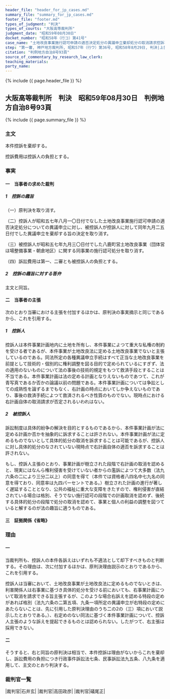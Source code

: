 ```yaml
---
header_file: "header_for_jp_cases.md"
summary_file: "summary_for_jp_cases.md"
footer_file: "footer.md"
types_of_judgment: "判決"
types_of_courts: "大阪高等裁判所"
judgment_date: "昭和59年08月30日"
docket_number: "昭和58年（行コ）第41号"
case_name: "土地改良事業施行認可申請の適否決定処分の異議申立棄却処分の取消請求控訴事件"
step: "第一審, 神戸地方裁判所, 昭和57年（行ウ）第36号, 昭和58年8月29日, 判決|上告審, 最高裁判所第一小法廷, 昭和59年（行ツ）第318号, 昭和61年2月13日, 判決|差戻第一審, 神戸地方裁判所, 昭和61年（行ウ）第6号, 平成2年2月21日, 判決|差戻控訴審, 大阪高等裁判所, 平成2年（行コ）第21号, 平成2年6月28日, 判決|差戻上告審, 最高裁判所第二小法廷, 平成2年（行ツ）第153号, 平成4年1月24日, 判決"
citation: "判例地方自治8号93頁"
source_of_commentary_by_research_law_clerk:
teaching_materials:
party_name:
---
```


{% include {{ page.header_file }}  %}

## 大阪高等裁判所　判決　昭和59年08月30日　判例地方自治8号93頁

{% include {{ page.summary_file }}  %}








### 主文



本件控訴を棄却する。

控訴費用は控訴人の負担とする。





### 事実



#### 一　当事者の求めた裁判

##### 1　控訴の趣旨

（一）原判決を取り消す。

（二）控訴人が昭和五七年八月一〇日付でなした土地改良事業施行認可申請の適否決定処分についての異議申立に対し、被控訴人が控訴人に対して同年九月二五日付でした異議申立を棄却する旨の決定を取り消す。

（三）被控訴人が昭和五七年九月三〇日付でした八鹿町営土地改良事業（団体営ほ場整備事業・朝倉地区）に関する同事業の施行認可処分を取り消す。

（四）訴訟費用は第一、二審とも被控訴人の負担とする。

##### 2　控訴の趣旨に対する答弁

主文と同旨。

#### 二　当事者の主張

次のとおり当審における主張を付加するほかは、原判決の事実摘示と同じであるから、これを引用する。

##### 1　控訴人

控訴人は本件事業計画地内に土地を所有し、本件事業によつて重大な私権の制約を受ける者であるが、本件事業が土地改良法に定める土地改良事業でないと主張しているのである。同法所定の各種異議申立手続はすべて正当な土地改良事業を前提として技術的・個別的に権利調整を図る目的で定められているにすぎず、法の適用のないものについて法の事後の技術的規定をもつて救済手段とすることは不当である。本件事業計画は法の定める計画となりえないものであつて、これが青写真であるか否かの論議以前の問題である。本件事業計画については争訟としての成熟性を論ずるまでもなく、右計画の時点においてしか争えないものであり、事後の救済手続によつて救済されるべき性質のものでない。現時点における右計画自体の取消請求が否定されるいわれはない。

##### 2　被控訴人

訴訟制度は具体的紛争の解決を目的とするものであるから、本件事業計画が法に定める計画か否かを抽象的に訴求することは許されない。本件事業計画が法に定めるものでないとして具体的処分の取消を訴求することは可能であるが、控訴人に対し具体的処分のなされていない現時点で右計画自体の適否を訴求することは許されない。

もし、控訴人主張のとおり、事業計画が樹立された段階で右計画の取消を認めると、現実にはなんら権利侵害を受けていない者からの濫訴によつて大多数（法九六条の二により三分二以上）の同意を得て（本件では資格者八四名中七九名の同意を得ており、同意率は九四パーセントである。）樹立された計画の進行が著しく遅延することとなり、公共の福祉に重大な支障をきたすので、権利侵害が直結されている場合は格別、そうでない施行認可の段階での計画取消を認めず、後続する具体的処分の段階で処分の取消を認めて、事業と個人の利益の調整を図つていると解するのが法の趣旨に適うものである。

#### 三　証拠関係《省略》





### 理由



#### 一

当裁判所も、控訴人の本件各訴えはいずれも不適法として却下すべきものと判断する。その理由は、次に付加するほかは、原判決理由説示のとおりであるから、これを引用する。

控訴人は当審において、土地改良事業が土地改良法に定めるものでないときは、利害関係人は右事業に基づき具体的処分を受ける前においても、右事業計画について取消を請求できる旨主張するが、このような場合右訴えを認める特段の定めがあれば格別（法九六条の二第五項、九条一項所定の異議申立が右特段の定めにあたらないことは、先に引用した原判決理由のうち二の2の（三）項において説示したとおりである。）、右定めのない同法に基づく本件事業計画について、控訴人主張のような訴えを提起できるものとは認められない。したがつて、右主張は採用できない。

#### 二

そうすると、右と同旨の原判決は相当で、本件控訴は理由がないからこれを棄却し、訴訟費用の負担につき行政事件訴訟法七条、民事訴訟法九五条、八九条を適用して、主文のとおり判決する。


### 裁判官一覧

|裁判官|石井玄|
|裁判官|高田政彦|
|裁判官|礒尾正|












